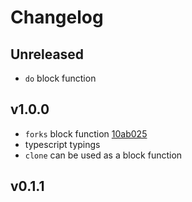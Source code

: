 # Changelog

## Unreleased

- `do` block function

## v1.0.0

- `forks` block function [10ab025](https://github.com/gabiseabra/redux-saga-test-factory/commit/10ab025)
- typescript typings
- `clone` can be used as a block function

## v0.1.1
